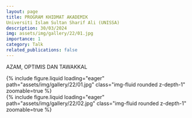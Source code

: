 ```yaml
---
layout: page
title: PROGRAM KHIDMAT AKADEMIK
Universiti Islam Sultan Sharif Ali (UNISSA)
description: 30/03/2024
img: assets/img/gallery/22/01.jpg
importance: 1
category: Talk
related_publications: false
---
```


<p class="distill-post-title">AZAM, OPTIMIS DAN TAWAKKAL</p>

<div class="row mt-3">
    <div class="col-sm mt-3 mt-md-0">
        {% include figure.liquid loading="eager" path="assets/img/gallery/22/01.jpg" class="img-fluid rounded z-depth-1" zoomable=true %}
    </div>
    <div class="col-sm mt-3 mt-md-0">
        {% include figure.liquid loading="eager" path="assets/img/gallery/22/02.jpg" class="img-fluid rounded z-depth-1" zoomable=true %}
    </div>
</div>
